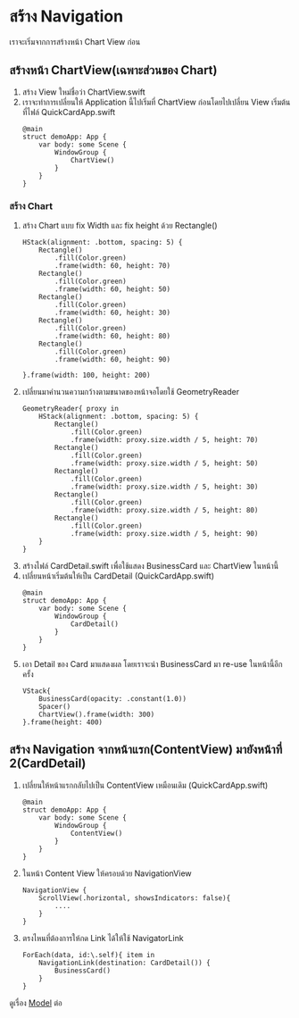 # สร้าง Navigation
เราจะเริ่มจากการสร้างหน้า Chart View ก่อน

## สร้างหน้า ChartView(เฉพาะส่วนของ Chart)
1. สร้าง View ใหม่ชื่อว่า ChartView.swift
1. เราจะทำการเปลี่ยนให้ Application นี้ไปเริ่มที่ ChartView ก่อนโดยไปเปลี่ยน View เริ่มต้นที่ไฟล์ QuickCardApp.swift
    ```
    @main
    struct demoApp: App {
        var body: some Scene {
            WindowGroup {
                ChartView()
            }
        }
    }
    ```
### สร้าง Chart
1. สร้าง Chart แบบ fix Width และ fix height ด้วย Rectangle()
    ```
    HStack(alignment: .bottom, spacing: 5) {
        Rectangle()
            .fill(Color.green)
            .frame(width: 60, height: 70)
        Rectangle()
            .fill(Color.green)
            .frame(width: 60, height: 50)
        Rectangle()
            .fill(Color.green)
            .frame(width: 60, height: 30)
        Rectangle()
            .fill(Color.green)
            .frame(width: 60, height: 80)
        Rectangle()
            .fill(Color.green)
            .frame(width: 60, height: 90)
            
    }.frame(width: 100, height: 200)
    ```
1. เปลี่ยนมาคำนวนความกว้างตามขนาดของหน้าจอโดยใช้ GeometryReader
    ```
    GeometryReader{ proxy in
        HStack(alignment: .bottom, spacing: 5) {
            Rectangle()
                .fill(Color.green)
                .frame(width: proxy.size.width / 5, height: 70)
            Rectangle()
                .fill(Color.green)
                .frame(width: proxy.size.width / 5, height: 50)
            Rectangle()
                .fill(Color.green)
                .frame(width: proxy.size.width / 5, height: 30)
            Rectangle()
                .fill(Color.green)
                .frame(width: proxy.size.width / 5, height: 80)
            Rectangle()
                .fill(Color.green)
                .frame(width: proxy.size.width / 5, height: 90)
        }
    }
    ```
1. สร้างไฟล์ CardDetail.swift เพื่อใช้แสดง BusinessCard และ ChartView ในหน้านี้
1. เปลี่ยนหน้าเริ่มต้นให้เป็น CardDetail (QuickCardApp.swift)
    ```
    @main
    struct demoApp: App {
        var body: some Scene {
            WindowGroup {
                CardDetail()
            }
        }
    }
    ```
1. เอา Detail ของ Card มาแสดงผล โดยเราจะนำ BusinessCard มา re-use ในหน้านี้อีกครั้ง
    ```
    VStack{
        BusinessCard(opacity: .constant(1.0))
        Spacer()
        ChartView().frame(width: 300)
    }.frame(height: 400)
    ```
## สร้าง Navigation จากหน้าแรก(ContentView) มายังหน้าที่ 2(CardDetail)
1. เปลี่ยนให้หน้าแรกกลับไปเป็น ContentView เหมือนเดิม (QuickCardApp.swift)
    ```
    @main
    struct demoApp: App {
        var body: some Scene {
            WindowGroup {
                ContentView()
            }
        }
    }
    ```
1. ในหน้า Content View ให้ครอบด้วย NavigationView

    ```
    NavigationView {
        ScrollView(.horizontal, showsIndicators: false){
            ....
        }
    }
    ```
1. ตรงไหนที่ต้องการให้กด Link ได้ให้ใช้ NavigatorLink
    ```
    ForEach(data, id:\.self){ item in
        NavigationLink(destination: CardDetail()) {
            BusinessCard()
        }
    }
    ```

ดูเรื่อง [Model](Model.md) ต่อ